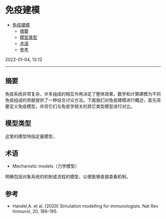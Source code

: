 # 免疫建模

- [免疫建模](#免疫建模)
  - [摘要](#摘要)
  - [模型类型](#模型类型)
  - [术语](#术语)
  - [参考](#参考)

2022-01-04, 13:12
***

## 摘要

免疫系统非常复杂，许多组成的相互作用决定了整体效果。数学和计算建模为不同免疫组成的贡献提供了一种综合讨论方法。下面我们对免疫建模进行概述，首先简要定义免疫模型，并将它们与免疫学相关的其它类型模型进行对比。

## 模型类型

这里的模型特指定量模型，

## 术语


- Mechanistic models（力学模型）

明确包括对象系统的机制或流程的模型，以便能够直接查看机制。

## 参考

- Handel,A. et al. (2020) Simulation modelling for immunologists. Nat Rev Immunol, 20, 186–195.
